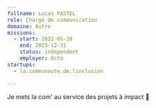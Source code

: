 ```yaml
---
fullname: Lucas PASTEL
role: Chargé de communication
domaine: Autre
missions:
  - start: 2022-05-20
    end: 2023-12-31
    status: independent
    employer: Octo
startups:
  - la.communaute.de.linclusion

---
```

Je mets la com' au service des projets à impact 👊
